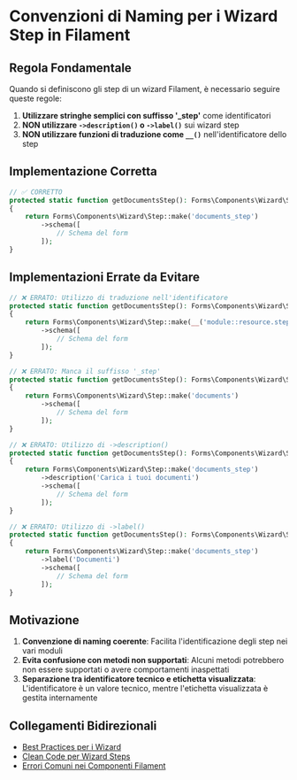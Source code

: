 # Convenzioni di Naming per i Wizard Step in Filament

## Regola Fondamentale

Quando si definiscono gli step di un wizard Filament, è necessario seguire queste regole:

1. **Utilizzare stringhe semplici con suffisso '_step'** come identificatori
2. **NON utilizzare `->description()` o `->label()`** sui wizard step
3. **NON utilizzare funzioni di traduzione come `__()`** nell'identificatore dello step

## Implementazione Corretta

```php
// ✅ CORRETTO
protected static function getDocumentsStep(): Forms\Components\Wizard\Step
{
    return Forms\Components\Wizard\Step::make('documents_step')
        ->schema([
            // Schema del form
        ]);
}
```

## Implementazioni Errate da Evitare

```php
// ❌ ERRATO: Utilizzo di traduzione nell'identificatore
protected static function getDocumentsStep(): Forms\Components\Wizard\Step
{
    return Forms\Components\Wizard\Step::make(__('module::resource.steps.documents.label'))
        ->schema([
            // Schema del form
        ]);
}

// ❌ ERRATO: Manca il suffisso '_step'
protected static function getDocumentsStep(): Forms\Components\Wizard\Step
{
    return Forms\Components\Wizard\Step::make('documents')
        ->schema([
            // Schema del form
        ]);
}

// ❌ ERRATO: Utilizzo di ->description()
protected static function getDocumentsStep(): Forms\Components\Wizard\Step
{
    return Forms\Components\Wizard\Step::make('documents_step')
        ->description('Carica i tuoi documenti')
        ->schema([
            // Schema del form
        ]);
}

// ❌ ERRATO: Utilizzo di ->label()
protected static function getDocumentsStep(): Forms\Components\Wizard\Step
{
    return Forms\Components\Wizard\Step::make('documents_step')
        ->label('Documenti')
        ->schema([
            // Schema del form
        ]);
}
```

## Motivazione

1. **Convenzione di naming coerente**: Facilita l'identificazione degli step nei vari moduli
2. **Evita confusione con metodi non supportati**: Alcuni metodi potrebbero non essere supportati o avere comportamenti inaspettati
3. **Separazione tra identificatore tecnico e etichetta visualizzata**: L'identificatore è un valore tecnico, mentre l'etichetta visualizzata è gestita internamente

## Collegamenti Bidirezionali

- [Best Practices per i Wizard](./wizard-best-practices.md)
- [Clean Code per Wizard Steps](../clean-code/wizard-steps.md)
- [Errori Comuni nei Componenti Filament](../filament-components-errors.md)

